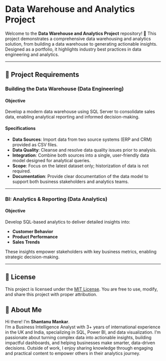 # Data Warehouse and Analytics Project

Welcome to the **Data Warehouse and Analytics Project** repository! 🚀
This project demonstrates a comprehensive data warehousing and analytics solution, from building a data warehouse to generating actionable insights. Designed as a portfolio, it highlights industry best practices in data engineering and analytics.

---
## 🚀 Project Requirements

### Building the Data Warehouse (Data Engineering)

#### Objective
Develop a modern data warehouse using SQL Server to consolidate sales data, enabling analytical reporting and informed decision-making.

#### Specifications
- **Data Sources**: Import data from two source systems (ERP and CRM) provided as CSV files.
- **Data Quality**: Cleanse and resolve data quality issues prior to analysis.
- **Integration**: Combine both sources into a single, user-friendly data model designed for analytical queries.
- **Scope**: Focus on the latest dataset only; historization of data is not required.
- **Documentation**: Provide clear documentation of the data model to support both business stakeholders and analytics teams.

---

### BI: Analytics & Reporting (Data Analytics)

#### Objective
Develop SQL-based analytics to deliver detailed insights into:
- **Customer Behavior**
- **Product Performance**
- **Sales Trends**

These insights empower stakeholders with key business metrics, enabling strategic decision-making.

---
## 📜 License
This project is licensed under the [MIT License](LICENSE). You are free to use, modify, and share this project with proper attribution.

## 🌟 About Me
Hi there! I’m **Shantanu Mankar**.  
I’m a Business Intelligence Analyst with 3+ years of international experience in the UK and India, specializing in SQL, Power BI, and data visualization. I’m passionate about turning complex data into actionable insights, building impactful dashboards, and helping businesses make smarter, data-driven decisions. Outside of work, I enjoy sharing knowledge through engaging and practical content to empower others in their analytics journey.
